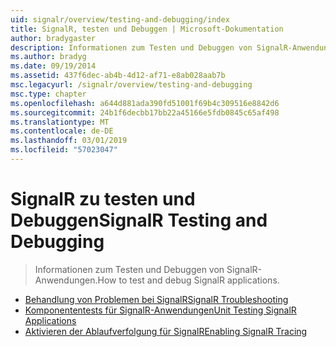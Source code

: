 ```yaml
---
uid: signalr/overview/testing-and-debugging/index
title: SignalR, testen und Debuggen | Microsoft-Dokumentation
author: bradygaster
description: Informationen zum Testen und Debuggen von SignalR-Anwendungen.
ms.author: bradyg
ms.date: 09/19/2014
ms.assetid: 437f6dec-ab4b-4d12-af71-e8ab028aab7b
msc.legacyurl: /signalr/overview/testing-and-debugging
msc.type: chapter
ms.openlocfilehash: a644d881ada390fd51001f69b4c309516e8842d6
ms.sourcegitcommit: 24b1f6decbb17bb22a45166e5fdb0845c65af498
ms.translationtype: MT
ms.contentlocale: de-DE
ms.lasthandoff: 03/01/2019
ms.locfileid: "57023047"
---
```

<a name="signalr-testing-and-debugging"></a><span data-ttu-id="656db-103">SignalR zu testen und Debuggen</span><span class="sxs-lookup"><span data-stu-id="656db-103">SignalR Testing and Debugging</span></span>
====================
> <span data-ttu-id="656db-104">Informationen zum Testen und Debuggen von SignalR-Anwendungen.</span><span class="sxs-lookup"><span data-stu-id="656db-104">How to test and debug SignalR applications.</span></span>


- [<span data-ttu-id="656db-105">Behandlung von Problemen bei SignalR</span><span class="sxs-lookup"><span data-stu-id="656db-105">SignalR Troubleshooting</span></span>](troubleshooting.md)
- [<span data-ttu-id="656db-106">Komponententests für SignalR-Anwendungen</span><span class="sxs-lookup"><span data-stu-id="656db-106">Unit Testing SignalR Applications</span></span>](unit-testing-signalr-applications.md)
- [<span data-ttu-id="656db-107">Aktivieren der Ablaufverfolgung für SignalR</span><span class="sxs-lookup"><span data-stu-id="656db-107">Enabling SignalR Tracing</span></span>](enabling-signalr-tracing.md)

